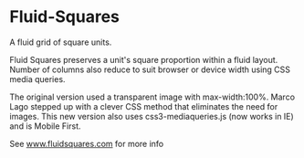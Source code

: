 Fluid-Squares
=============

A fluid grid of square units.

Fluid Squares preserves a unit's square proportion within a fluid layout. Number of columns also reduce to suit browser or device width using CSS media queries.

The original version used a transparent image with max-width:100%. Marco Lago stepped up with a clever CSS method that eliminates the need for images. This new version also uses css3-mediaqueries.js (now works in IE) and is Mobile First.

See www.fluidsquares.com for more info